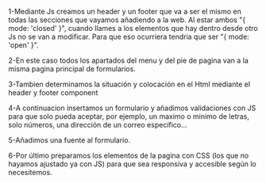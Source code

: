 1-Mediante Js creamos un header y un footer que va a ser el mismo en todas las secciones que vayamos añadiendo a la web. Al estar ambos "{ mode: 'closed' }", cuando llames a los elementos que hay dentro desde otro Js no se van a modificar. Para que eso ocurriera tendria que ser "{ mode: 'open' }". 

2-En este caso todos los apartados del menu y del pie de pagina van a la misma pagina principal de formularios. 

3-Tambien determinamos la situación y colocación en el Html mediante el header y footer component

4-A continuacion insertamos un formulario y añadimos validaciones con JS para que solo pueda aceptar, por ejemplo, un maximo o minimo de letras, solo números, una dirección de un correo especifico...

5-Añadimos una fuente al formulario.

6-Por último preparamos los elementos de la pagina con CSS (los que no hayamos ajustado ya con JS) para que sea responsiva y accesible según lo necesitemos.


<img src="../examen3/img/exa.png" alt="">
<img src="../examen3/img/exa2.png" alt="">
<img src="../examen3/img/exa3.png" alt="">
